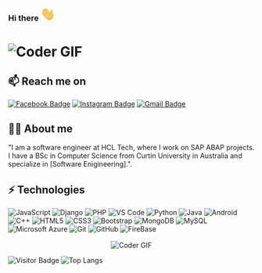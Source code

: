 ### Hi there <img src="https://raw.githubusercontent.com/Mithila-Panagoda/Mithila-Panagoda/master/wave.gif" width="30px">
# <img src="https://c.tenor.com/AlUkiGkR2j8AAAAC/new-game-ahagon-umiko-programming.gif" alt="Coder GIF" width="500" height="400" align="center">
## 📫 Reach me on
[![Facebook Badge](https://img.shields.io/badge/-NethminiNisansala-blue?style=flat-square&logo=Facebook&logoColor=white&link=https://www.facebook.com/nethmini.nisansala.5/)](https://www.facebook.com/nethmini.nisansala.5/)
[![Instagram Badge](https://img.shields.io/badge/-_.nethmini_mahadurage._-purple?style=flat-square&logo=instagram&logoColor=white&link=https://www.instagram.com/_.nethmini_mahadurage._/)](https://www.instagram.com/_.nethmini_mahadurage._/)
[![Gmail Badge](https://img.shields.io/badge/-nisansalanethmini123@gmail.com-c14438?style=flat-square&logo=Gmail&logoColor=white&link=mailto:nisansalanethmini123@gmail.com)](nisansalanethmini123@gmail.com)
<!--
[![Linkedin Badge](https://img.shields.io/badge/-Mithila-blue?style=flat-square&logo=Linkedin&logoColor=white&link=https://www.linkedin.com/in/mithila-panagoda-7b547a15b/)](https://www.linkedin.com/in/mithila-panagoda-7b547a15b/)
-->


## 🙋‍♀️ About me
 "I am a software engineer at HCL Tech, where I work on SAP ABAP projects. I have a BSc in Computer Science from Curtin University in Australia and specialize in [Software Enigineering].".

## ⚡ Technologies
![JavaScript](https://img.shields.io/badge/-JavaScript-black?style=flat-square&logo=javascript)
![Django](https://img.shields.io/badge/-Django-092E20?style=flat-square&logo=Django)
![PHP](https://img.shields.io/badge/-PHP-black?style=flat-square&logo=PHP)
![VS Code](https://img.shields.io/badge/-VS%20Code-007ACC?style=flat-square&logo=visual-studio-code)
![Python](https://img.shields.io/badge/-Python-black?style=flat-square&logo=Python)
![Java](https://img.shields.io/badge/-java-red?style=flat-square&logo=java)
![Android](https://img.shields.io/badge/-Android-Black?style=flat-square&logo=Android)
![C++](https://img.shields.io/badge/-C++-00599C?style=flat-square&logo=c)
![HTML5](https://img.shields.io/badge/-HTML5-E34F26?style=flat-square&logo=html5&logoColor=white)
![CSS3](https://img.shields.io/badge/-CSS3-1572B6?style=flat-square&logo=css3)
![Bootstrap](https://img.shields.io/badge/-Bootstrap-563D7C?style=flat-square&logo=bootstrap)
![MongoDB](https://img.shields.io/badge/-MongoDB-black?style=flat-square&logo=mongodb)
![MySQL](https://img.shields.io/badge/-MySQL-black?style=flat-square&logo=mysql)
![Microsoft Azure](https://img.shields.io/badge/Microsoft%20Azure-232F7E?style=flat-square&logo=microsoft-azure)
![Git](https://img.shields.io/badge/-Git-black?style=flat-square&logo=git)
![GitHub](https://img.shields.io/badge/-GitHub-181717?style=flat-square&logo=github)
![FireBase](https://img.shields.io/badge/-FireBase-red?style=flat-square&logo=Firebase)

<span style="display:block;text-align:center"><img src="https://64.media.tumblr.com/161f840f401e4b3ce058326f19879c74/tumblr_pf5eh780P51qcy62fo1_500.gifv" alt="Coder GIF" width="600" height="280" align="center"></span>

![Visitor Badge](https://visitor-badge.laobi.icu/badge?page_id=Nethmini801.Nethmini801)
![Top Langs](https://github-readme-stats.vercel.app/api/top-langs/?username=anuraghazra&hide_progress=true)
<!--
Here are some ideas to get you started:

- 🔭 I’m currently working on ...
- 🌱 I’m currently learning ...
- 👯 I’m looking to collaborate on ...
- 🤔 I’m looking for help with ...
- 💬 Ask me about ...
- 📫 How to reach me: ...
- 😄 Pronouns: ...
- ⚡ Fun fact: ...
-->

